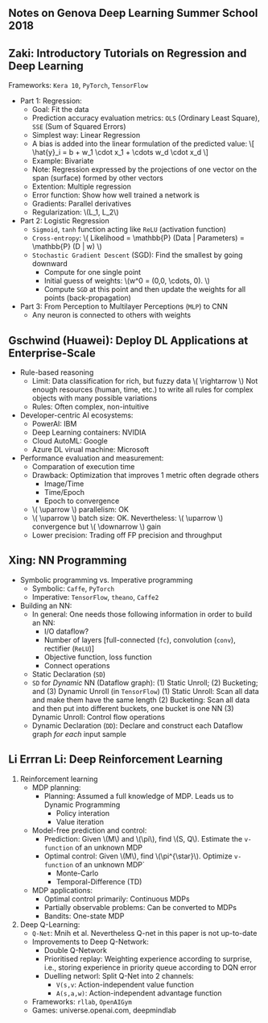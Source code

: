 ## Notes on Genova Deep Learning Summer School 2018


## Zaki: Introductory Tutorials on Regression and Deep Learning

Frameworks: `Kera 10`, `PyTorch`, `TensorFlow`
* Part 1: Regression: 
	* Goal: Fit the data
	* Prediction accuracy evaluation metrics: `OLS` (Ordinary Least Square), `SSE` (Sum of Squared Errors) 
	* Simplest way: Linear Regression
	* A bias is added into the linear formulation of the predicted value: \\[ \hat{y}_i = b + w_1 \cdot x_1 + \cdots w_d \cdot x_d \\]		
	* Example: Bivariate
	* Note: Regression expressed by the projections of one vector on the span (surface) formed by other vectors
	* Extention: Multiple regression
	* Error function: Show how well trained a network is
	* Gradients: Parallel derivatives 
	* Regularization: \\(L_1, L_2\\)
* Part 2: Logistic Regression
	* `Sigmoid`, `tanh` function acting like `ReLU` (activation function)
	* `Cross-entropy`: \\( Likelihood = \mathbb{P} (Data \| Parameters) = \mathbb{P} (D \| w) \\) 
	* `Stochastic Gradient Descent` (SGD): Find the smallest by going downward
		* Compute for one single point
		* Initial guess of weights: \\(w^0 = (0,0, \cdots, 0). \\)
		* Compute `SGD` at this point and then update the weights for all points (back-propagation)
* Part 3: From Perception to Multilayer Perceptions (`MLP`) to CNN
	* Any neuron is connected to others with weights

## Gschwind (Huawei): Deploy DL Applications at Enterprise-Scale
* Rule-based reasoning
	* Limit: Data classification for rich, but fuzzy data \\( \rightarrow \\) Not enough resources (human, time, etc.)
	to write all rules for complex objects with many possible variations 
	* Rules: Often complex, non-intuitive
* Developer-centric AI ecosystems:
	* PowerAI: IBM
	* Deep Learning containers: NVIDIA
	* Cloud AutoML: Google
	* Azure DL virual machine: Microsoft
* Performance evaluation and measurement:
	* Comparation of execution time
	* Drawback: Optimization that improves 1 metric often degrade others
		* Image/Time
		* Time/Epoch
		* Epoch to convergence
	* \\( \uparrow \\) parallelism: OK
	* \\( \uparrow \\) batch size: OK. Nevertheless: \\( \uparrow \\) convergence but \\( \downarrow \\) gain
	* Lower precision: Trading off FP precision and throughput  

## Xing: NN Programming
* Symbolic programming vs. Imperative programming
	* Symbolic: `Caffe`, `PyTorch`
	* Imperative: `TensorFlow`, `theano`, `Caffe2`
* Building an NN:
	* In general: One needs those following information in order to build an NN:
		* I/O dataflow?
		* Number of layers [full-connected (`fc`), convolution (`conv`), rectifier (`ReLU`)]
		* Objective function, loss function
		* Connect operations
	* Static Declaration (`SD`)
	* `SD` for *Dynamic* NN (Dataflow graph): (1) Static Unroll; (2) Bucketing; and (3) Dynamic Unroll (in `TensorFlow`)
		(1) Static Unroll: Scan all data and make them have the same length
		(2) Bucketing: Scan all data and then put into different buckets, one bucket is one NN
		(3) Dynamic Unroll: Control flow operations
	* Dynamic Declaration (`DD`): Declare and construct each Dataflow graph *for each* input sample

## Li Errran Li: Deep Reinforcement Learning

1. Reinforcement learning
	* MDP planning: 
		* Planning: Assumed a full knowledge of MDP. Leads us to Dynamic Programming
			* Policy interation
			* Value iteration
	* Model-free prediction and control: 
		* Prediction: Given \\(M\\) and \\(\pi\\), find \\(S, Q\\). Estimate the `v-function` of an unknown MDP
		* Optimal control: Given \\(M\\), find \\(\pi^{\star}\\). Optimize `v-function` of an unknown MDP`
			* Monte-Carlo 
			* Temporal-Difference (TD)
	* MDP applications: 
		* Optimal control primarily: Continuous MDPs
		* Partially observable problems: Can be converted to MDPs
		* Bandits: One-state MDP
2. Deep Q-Learning: 
	* `Q-Net`: Mnih et al. Nevertheless Q-net in this paper is not up-to-date
	* Improvements to Deep Q-Network:
		* Double Q-Network
		* Prioritised replay: Weighting experience according to surprise, i.e., storing experience in priority 
		queue according to DQN error
		* Duelling networl: Split Q-Net into 2 channels:
			* `V(s,v`: Action-independent value function
			* `A(s,a,w)`: Action-independent advantage function
	* Frameworks: `rllab`, `OpenAIGym`
	* Games: universe.openai.com, deepmindlab
